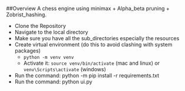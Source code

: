 ##Overview
A chess engine using minimax + Alpha_beta pruning + Zobrist_hashing.

- Clone the Repository
- Navigate to the local directory
- Make sure you have all the sub_directories especially the resources
- Create virtual environment (do this to avoid clashing with system packages)
  - `python -m venv venv `
  - Activate it: `source venv/bin/activate` (mac and linux) or `venv\Scripts\activate` (windows)
- Run the command: python -m pip install -r requirements.txt
- Run the command: python ui.py

